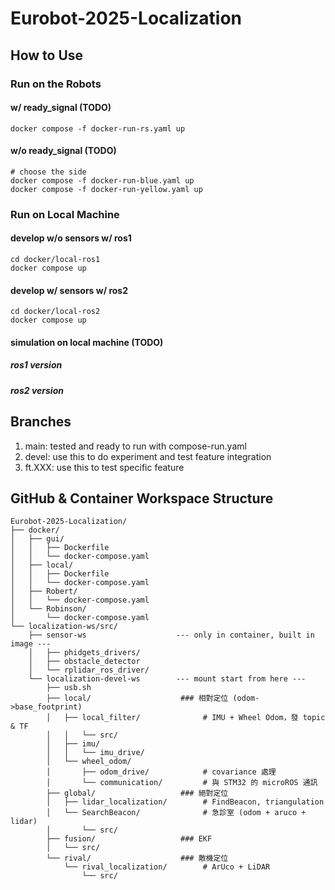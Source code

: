 # Eurobot-2025-Localization

## How to Use
### Run on the Robots
#### w/ ready_signal (TODO)
    docker compose -f docker-run-rs.yaml up
#### w/o ready_signal (TODO)
    # choose the side
    docker compose -f docker-run-blue.yaml up
    docker compose -f docker-run-yellow.yaml up
### Run on Local Machine
#### develop w/o sensors w/ ros1
    cd docker/local-ros1
    docker compose up
#### develop w/ sensors w/ ros2
    cd docker/local-ros2
    docker compose up
#### simulation on local machine (TODO)
##### ros1 version
##### ros2 version

## Branches
1. main: tested and ready to run with compose-run.yaml
2. devel: use this to do experiment and test feature integration
3. ft.XXX: use this to test specific feature

## GitHub & Container Workspace Structure

    Eurobot-2025-Localization/
    ├── docker/
    │   ├── gui/
    │   │   ├── Dockerfile
    │   │   └── docker-compose.yaml
    │   ├── local/
    │   │   ├── Dockerfile
    │   │   └── docker-compose.yaml
    │   ├── Robert/
    │   │   └── docker-compose.yaml
    │   └── Robinson/
    │       └── docker-compose.yaml
    └── localization-ws/src/
        ├── sensor-ws                    --- only in container, built in image ---
        │   ├── phidgets_drivers/              
        │   ├── obstacle_detector              
        │   └── rplidar_ros_driver/            
        └── localization-devel-ws        --- mount start from here ---
            ├── usb.sh
            ├── local/                    ### 相對定位 (odom->base_footprint)
            │   ├── local_filter/              # IMU + Wheel Odom，發 topic & TF
            │   │   └── src/
            │   ├── imu/
            │   │   └── imu_drive/
            │   └── wheel_odom/
            │       ├── odom_drive/            # covariance 處理
            │       └── communication/         # 與 STM32 的 microROS 通訊
            ├── global/                   ### 絕對定位
            │   ├── lidar_localization/        # FindBeacon, triangulation
            │   └── SearchBeacon/              # 急診室 (odom + aruco + lidar)
            │       └── src/
            ├── fusion/                   ### EKF
            │   └── src/
            └── rival/                    ### 敵機定位
                └── rival_localization/        # ArUco + LiDAR
                    └── src/